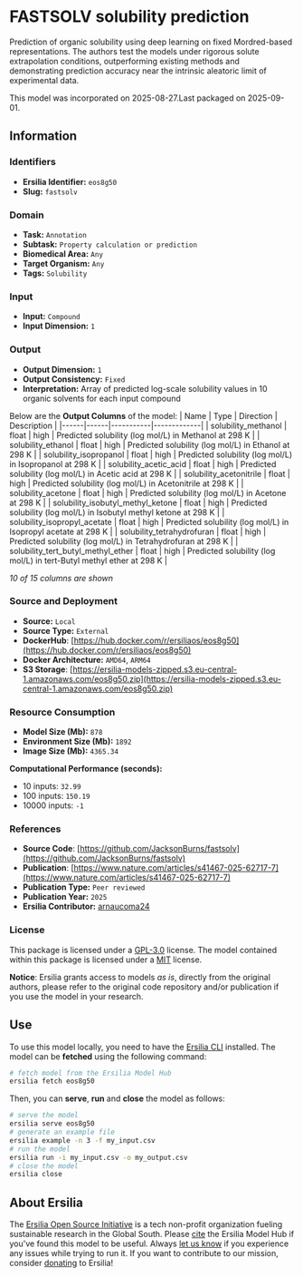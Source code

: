 # FASTSOLV solubility prediction

Prediction of organic solubility using deep learning on fixed Mordred-based representations. The authors test the models under rigorous solute extrapolation conditions, outperforming existing methods and demonstrating prediction accuracy near the intrinsic aleatoric limit of experimental data.

This model was incorporated on 2025-08-27.Last packaged on 2025-09-01.

## Information
### Identifiers
- **Ersilia Identifier:** `eos8g50`
- **Slug:** `fastsolv`

### Domain
- **Task:** `Annotation`
- **Subtask:** `Property calculation or prediction`
- **Biomedical Area:** `Any`
- **Target Organism:** `Any`
- **Tags:** `Solubility`

### Input
- **Input:** `Compound`
- **Input Dimension:** `1`

### Output
- **Output Dimension:** `1`
- **Output Consistency:** `Fixed`
- **Interpretation:** Array of predicted log-scale solubility values in 10 organic solvents for each input compound

Below are the **Output Columns** of the model:
| Name | Type | Direction | Description |
|------|------|-----------|-------------|
| solubility_methanol | float | high | Predicted solubility (log mol/L) in Methanol at 298 K |
| solubility_ethanol | float | high | Predicted solubility (log mol/L) in Ethanol at 298 K |
| solubility_isopropanol | float | high | Predicted solubility (log mol/L) in Isopropanol at 298 K |
| solubility_acetic_acid | float | high | Predicted solubility (log mol/L) in Acetic acid at 298 K |
| solubility_acetonitrile | float | high | Predicted solubility (log mol/L) in Acetonitrile at 298 K |
| solubility_acetone | float | high | Predicted solubility (log mol/L) in Acetone at 298 K |
| solubility_isobutyl_methyl_ketone | float | high | Predicted solubility (log mol/L) in Isobutyl methyl ketone at 298 K |
| solubility_isopropyl_acetate | float | high | Predicted solubility (log mol/L) in Isopropyl acetate at 298 K |
| solubility_tetrahydrofuran | float | high | Predicted solubility (log mol/L) in Tetrahydrofuran at 298 K |
| solubility_tert_butyl_methyl_ether | float | high | Predicted solubility (log mol/L) in tert-Butyl methyl ether at 298 K |

_10 of 15 columns are shown_
### Source and Deployment
- **Source:** `Local`
- **Source Type:** `External`
- **DockerHub**: [https://hub.docker.com/r/ersiliaos/eos8g50](https://hub.docker.com/r/ersiliaos/eos8g50)
- **Docker Architecture:** `AMD64`, `ARM64`
- **S3 Storage**: [https://ersilia-models-zipped.s3.eu-central-1.amazonaws.com/eos8g50.zip](https://ersilia-models-zipped.s3.eu-central-1.amazonaws.com/eos8g50.zip)

### Resource Consumption
- **Model Size (Mb):** `878`
- **Environment Size (Mb):** `1892`
- **Image Size (Mb):** `4365.34`

**Computational Performance (seconds):**
- 10 inputs: `32.99`
- 100 inputs: `150.19`
- 10000 inputs: `-1`

### References
- **Source Code**: [https://github.com/JacksonBurns/fastsolv](https://github.com/JacksonBurns/fastsolv)
- **Publication**: [https://www.nature.com/articles/s41467-025-62717-7](https://www.nature.com/articles/s41467-025-62717-7)
- **Publication Type:** `Peer reviewed`
- **Publication Year:** `2025`
- **Ersilia Contributor:** [arnaucoma24](https://github.com/arnaucoma24)

### License
This package is licensed under a [GPL-3.0](https://github.com/ersilia-os/ersilia/blob/master/LICENSE) license. The model contained within this package is licensed under a [MIT](LICENSE) license.

**Notice**: Ersilia grants access to models _as is_, directly from the original authors, please refer to the original code repository and/or publication if you use the model in your research.


## Use
To use this model locally, you need to have the [Ersilia CLI](https://github.com/ersilia-os/ersilia) installed.
The model can be **fetched** using the following command:
```bash
# fetch model from the Ersilia Model Hub
ersilia fetch eos8g50
```
Then, you can **serve**, **run** and **close** the model as follows:
```bash
# serve the model
ersilia serve eos8g50
# generate an example file
ersilia example -n 3 -f my_input.csv
# run the model
ersilia run -i my_input.csv -o my_output.csv
# close the model
ersilia close
```

## About Ersilia
The [Ersilia Open Source Initiative](https://ersilia.io) is a tech non-profit organization fueling sustainable research in the Global South.
Please [cite](https://github.com/ersilia-os/ersilia/blob/master/CITATION.cff) the Ersilia Model Hub if you've found this model to be useful. Always [let us know](https://github.com/ersilia-os/ersilia/issues) if you experience any issues while trying to run it.
If you want to contribute to our mission, consider [donating](https://www.ersilia.io/donate) to Ersilia!
